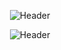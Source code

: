 <p align="center">
  <img src="https://github.com/sbis04/sbis04/raw/master/images/header_no_shadow.png" alt="Header" />
</p>

<p align="center">
  <img src="https://github.com/sbis04/sbis04/raw/master/images/work_1.png" alt="Header" />
</p>

<!--
**sbis04/sbis04** is a ✨ _special_ ✨ repository because its `README.md` (this file) appears on your GitHub profile.

Here are some ideas to get you started:

- 🔭 I’m currently working on ...
- 🌱 I’m currently learning ...
- 👯 I’m looking to collaborate on ...
- 🤔 I’m looking for help with ...
- 💬 Ask me about ...
- 📫 How to reach me: ...
- 😄 Pronouns: ...
- ⚡ Fun fact: ...
-->
